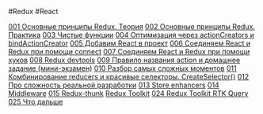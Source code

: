 #Redux #React 

[001 Основные принципы Redux. Теория](001%20Основные%20принципы%20Redux.%20Теория.md)
[002 Основные принципы Redux. Практика](002%20Основные%20принципы%20Redux.%20Практика.md)
[003 Чистые функции](003%20Чистые%20функции.md)
[004 Оптимизация через actionCreators и bindActionCreator](004%20Оптимизация%20через%20actionCreators%20и%20bindActionCreator.md)
[005 Добавим React в проект](005%20Добавим%20React%20в%20проект.md)
[006 Соединяем React и Redux при помощи connect](006%20Соединяем%20React%20и%20Redux%20при%20помощи%20connect.md)
[007 Соединяем React и Redux при помощи хуков](007%20Соединяем%20React%20и%20Redux%20при%20помощи%20хуков.md)
[008 Redux devtools](008%20Redux%20devtools.md)
[009 Правило названия action и домашнее задание (мини-экзамен)](009%20Правило%20названия%20action%20и%20домашнее%20задание%20(мини-экзамен).md)
[010 Разбор самых сложных моментов](010%20Разбор%20самых%20сложных%20моментов.md)
[011 Комбинирование reducers и красивые селекторы. CreateSelector()](011%20Комбинирование%20reducers%20и%20красивые%20селекторы.%20CreateSelector().md)
[012 Про сложность реальной разработки](012%20Про%20сложность%20реальной%20разработки.md)
[013 Store enhancers](013%20Store%20enhancers.md)
[014 Middleware](014%20Middleware.md)
[015 Redux-thunk](015%20Redux-thunk.md)
[Redux Toolkit](Redux%20Toolkit.md)
[024 Redux Toolkit RTK Query](024%20Redux%20Toolkit%20RTK%20Query.md)
[025 Что дальше](025%20Что%20дальше.md)